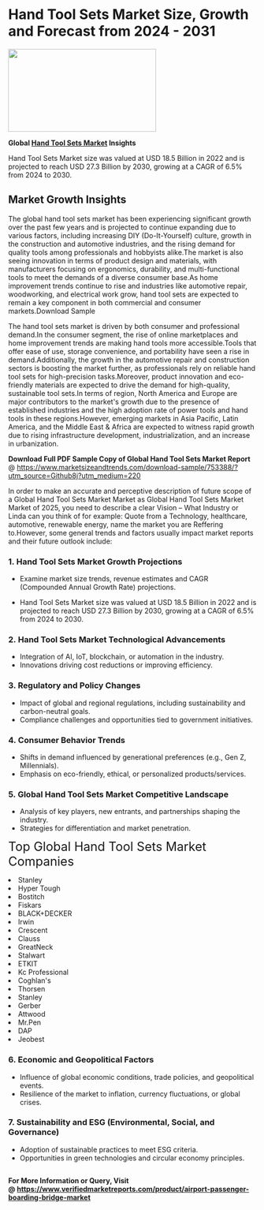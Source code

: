 <H1>Hand Tool Sets Market Size, Growth and Forecast from 2024 - 2031</H1><img class="aligncenter size-medium wp-image-584254" src="https://thirdeyenews.in/wp-content/uploads/2024/09/Global-Market-Research-300x168.jpeg" alt="" width="300" height="168" /><p><strong>Global&nbsp;<a href="https://www.marketsizeandtrends.com/download-sample/753388/?utm_source=Github8j?utm_medium=220">Hand Tool Sets Market</a> Insights</strong></p><p>Hand Tool Sets Market size was valued at USD 18.5 Billion in 2022 and is projected to reach USD 27.3 Billion by 2030, growing at a CAGR of 6.5% from 2024 to 2030.</p><p><h2>Market Growth Insights</h2> <p>The global hand tool sets market has been experiencing significant growth over the past few years and is projected to continue expanding due to various factors, including increasing DIY (Do-It-Yourself) culture, growth in the construction and automotive industries, and the rising demand for quality tools among professionals and hobbyists alike.The market is also seeing innovation in terms of product design and materials, with manufacturers focusing on ergonomics, durability, and multi-functional tools to meet the demands of a diverse consumer base.As home improvement trends continue to rise and industries like automotive repair, woodworking, and electrical work grow, hand tool sets are expected to remain a key component in both commercial and consumer markets.Download Sample</p> <p>The hand tool sets market is driven by both consumer and professional demand.In the consumer segment, the rise of online marketplaces and home improvement trends are making hand tools more accessible.Tools that offer ease of use, storage convenience, and portability have seen a rise in demand.Additionally, the growth in the automotive repair and construction sectors is boosting the market further, as professionals rely on reliable hand tool sets for high-precision tasks.Moreover, product innovation and eco-friendly materials are expected to drive the demand for high-quality, sustainable tool sets.In terms of region, North America and Europe are major contributors to the market's growth due to the presence of established industries and the high adoption rate of power tools and hand tools in these regions.However, emerging markets in Asia Pacific, Latin America, and the Middle East & Africa are expected to witness rapid growth due to rising infrastructure development, industrialization, and an increase in urbanization.</p><p><span class=""><strong>Download Full PDF Sample Copy of Global Hand Tool Sets Market Report</strong> @ <a href="https://www.marketsizeandtrends.com/download-sample/753388/?utm_source=Github8j?utm_medium=220" target="_blank">https://www.marketsizeandtrends.com/download-sample/753388/?utm_source=Github8j?utm_medium=220</a></span></p><p>In order to make an accurate and perceptive description of future scope of a Global&nbsp;Hand Tool Sets Market Market as Global&nbsp;Hand Tool Sets Market Market of 2025, you need to describe a clear Vision &ndash; What Industry or Linda can you think of for example: Quote from a Technology, healthcare, automotive, renewable energy, name the market you are Reffering to.However, some general trends and factors usually impact market reports and their future outlook include:</p><h3>1.&nbsp;<strong>Hand Tool Sets Market Growth Projections</strong></h3><ul><li>Examine market size trends, revenue estimates and CAGR (Compounded Annual Growth Rate) projections.</li><li><p>Hand Tool Sets Market size was valued at USD 18.5 Billion in 2022 and is projected to reach USD 27.3 Billion by 2030, growing at a CAGR of 6.5% from 2024 to 2030.</p></li></ul><h3>2.&nbsp;<strong>Hand Tool Sets Market Technological Advancements</strong></h3><ul><li>Integration of AI, IoT, blockchain, or automation in the industry.</li><li>Innovations driving cost reductions or improving efficiency.</li></ul><h3>3.&nbsp;<strong>Regulatory and Policy Changes</strong></h3><ul><li>Impact of global and regional regulations, including sustainability and carbon-neutral goals.</li><li>Compliance challenges and opportunities tied to government initiatives.</li></ul><h3>4.&nbsp;<strong>Consumer Behavior Trends</strong></h3><ul><li>Shifts in demand influenced by generational preferences (e.g., Gen Z, Millennials).</li><li>Emphasis on eco-friendly, ethical, or personalized products/services.</li></ul><h3>5.&nbsp;<strong>Global Hand Tool Sets Market Competitive Landscape</strong></h3><ul><li>Analysis of key players, new entrants, and partnerships shaping the industry.</li><li>Strategies for differentiation and market penetration.</li></ul><p data-pm-slice="1 1 []"><span style="color: inherit; font-family: inherit; font-size: 25px;">Top Global Hand Tool Sets Market Companies</span></p><div class="" data-test-id=""><p><li>Stanley</li><li> Hyper Tough</li><li> Bostitch</li><li> Fiskars</li><li> BLACK+DECKER</li><li> Irwin</li><li> Crescent</li><li> Clauss</li><li> GreatNeck</li><li> Stalwart</li><li> ETKIT</li><li> Kc Professional</li><li> Coghlan's</li><li> Thorsen</li><li> Stanley</li><li> Gerber</li><li> Attwood</li><li> Mr.Pen</li><li> DAP</li><li> Jeobest</li></p></div><h3>6.&nbsp;<strong>Economic and Geopolitical Factors</strong></h3><ul><li>Influence of global economic conditions, trade policies, and geopolitical events.</li><li>Resilience of the market to inflation, currency fluctuations, or global crises.</li></ul><h3>7.&nbsp;<strong>Sustainability and ESG (Environmental, Social, and Governance)</strong></h3><ul><li>Adoption of sustainable practices to meet ESG criteria.</li><li>Opportunities in green technologies and circular economy principles.</li></ul><h2><strong style="font-size: 14px;">For More Information or Query, Visit @&nbsp;</strong><a style="background-color: #ffffff; font-size: 14px;" href="https://www.marketsizeandtrends.com/report/hand-tool-sets-market/" target="_blank">https://www.verifiedmarketreports.com/product/airport-passenger-boarding-bridge-market</a></h2>